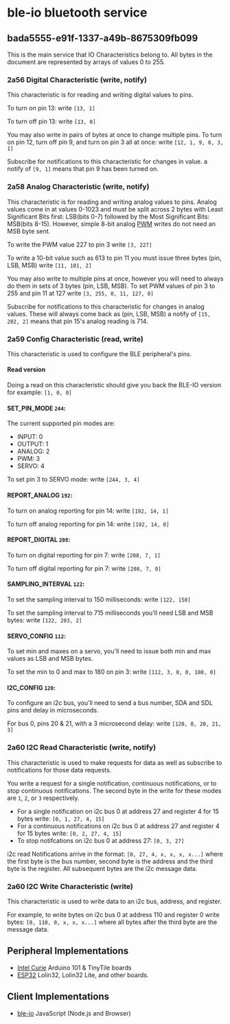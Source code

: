 # ble-io bluetooth service


## bada5555-e91f-1337-a49b-8675309fb099

This is the main service that IO Characteristics belong to.  All bytes in the document are represented by arrays of values 0 to 255.

### 2a56 Digital Characteristic (write, notify)

This characteristic is for reading and writing digital values to pins.

To turn on pin 13:
write `[13, 1]`

To turn off pin 13:
write `[13, 0]`

You may also write in pairs of bytes at once to change multiple pins.
To turn on pin 12, turn off pin 9, and turn on pin 3 all at once:
write `[12, 1, 9, 0, 3, 1]`


Subscribe for notifications to this characteristic for changes in value.
a notify of `[9, 1]` means that pin 9 has been turned on.


### 2a58 Analog Characteristic (write, notify)

This characteristic is for reading and writing analog values to pins.  Analog values come in at values 0-1023 and must be split across 2 bytes with Least Significant Bits first: LSB(bits 0-7) followed by the Most Significant Bits: MSB(bits 8-15).  However, simple 8-bit analog [PWM](https://en.wikipedia.org/wiki/Pulse-width_modulation) writes do not need an MSB byte sent.

To write the PWM value 227 to pin 3
write `[3, 227]`

To write a 10-bit value such as 613 to pin 11 you must issue three bytes (pin, LSB, MSB)
write `[11, 101, 2]`

You may also write to multiple pins at once, however you will need to always do them in sets of 3 bytes (pin, LSB, MSB).
To set PWM values of pin 3 to 255 and pin 11 at 127
write `[3, 255, 0, 11, 127, 0]`


Subscribe for notifications to this characteristic for changes in analog values. These will always come back as (pin, LSB, MSB)
a notify of `[15, 202, 2]` means that pin 15's analog reading is 714.


### 2a59 Config Characteristic (read, write)

This characteristic is used to configure the BLE peripheral's pins.

#### Read version
Doing a read on this characteristic should give you back the BLE-IO version for example: `[1, 0, 0]`

#### SET_PIN_MODE  `244`:

The current supported pin modes are:
* INPUT: 0
* OUTPUT: 1
* ANALOG: 2
* PWM: 3
* SERVO: 4

To set pin 3 to SERVO mode:
write `[244, 3, 4]`


#### REPORT_ANALOG `192`:

To turn on analog reporting for pin 14:
write `[192, 14, 1]`

To turn off analog reporting for pin 14:
write `[192, 14, 0]`

#### REPORT_DIGITAL `208`:

To turn on digital reporting for pin 7:
write `[208, 7, 1]`

To turn off digital reporting for pin 7:
write `[208, 7, 0]`


#### SAMPLING_INTERVAL `122`:

To set the sampling interval to 150 milliseconds:
write `[122, 150]`

To set the sampling interval to 715 milliseconds you'll need LSB and MSB bytes:
write `[122, 203, 2]`


#### SERVO_CONFIG `112`:
To set min and maxes on a servo, you'll need to issue both min and max values as LSB and MSB bytes.

To set the min to 0 and max to 180 on pin 3:
write `[112, 3, 0, 0, 180, 0]`

#### I2C_CONFIG `120`:
To configure an i2c bus, you'll need to send a bus number, SDA and SDL pins and delay in microseconds.

For bus 0, pins 20 & 21, with a 3 microsecond delay:
write `[120, 0, 20, 21, 3]`


### 2a60 I2C Read Characteristic (write, notify)

This characteristic is used to make requests for data as well as subscribe to notifications for those data requests.

You write a request for a single notification, continuous notifications, or to stop continuous notifications. The second byte in the write for these modes are `1`, `2`, or `3` respectively.

* For a single notification on i2c bus 0 at address 27 and register 4 for 15 bytes write: `[0, 1, 27, 4, 15]`
* For a continuous notifications on i2c bus 0 at address 27 and register 4 for 15 bytes write: `[0, 2, 27, 4, 15]`
* To stop notifcations on i2c bus 0 at address 27: `[0, 3, 27]`

i2c read Notifications arrive in the format: `[0, 27, 4, x, x, x, x...]` where the first byte is the bus number, second byte is the address and the third byte is the register. All subsequent bytes are the i2c message data.


### 2a60 I2C Write Characteristic (write)

This characteristic is used to write data to an i2c bus, address, and register.

For example, to write bytes on i2c bus 0 at address 110 and register 0 write bytes: `[0, 110, 0, x, x, x...]` where all bytes after the third byte are the message data.


## Peripheral Implementations
  * [Intel Curie](https://github.com/monteslu/ble-io/tree/master/arduino/curie) Arduino 101 & TinyTile boards
  * [ESP32](https://github.com/monteslu/ble-io/tree/master/arduino/esp32) Lolin32, Lolin32 Lite, and other boards.

## Client Implementations
  * [ble-io](https://github.com/monteslu/ble-io) JavaScript (Node.js and Browser)
